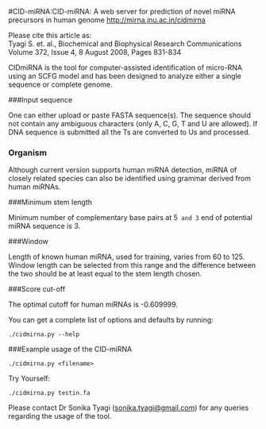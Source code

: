
#CID-miRNA:CID-miRNA: A web server for prediction of novel miRNA precursors in human genome 
http://mirna.jnu.ac.in/cidmirna

Please cite this article as:                                                                 
Tyagi S. et. al., Biochemical and Biophysical Research Communications                       
Volume 372, Issue 4, 8 August 2008, Pages 831-834                                           


CIDmiRNA is the tool for computer-assisted identification of micro-RNA using an SCFG model and has been designed to analyze either a single sequence or complete genome.

###Input sequence

One can either upload or paste FASTA sequence(s). The sequence should not contain any ambiguous characters (only A, C, G, T and U are allowed). 
If DNA sequence is submitted all the Ts are converted to Us and processed. 

### Organism

Although current version supports human miRNA detection, miRNA of closely related species can also be identified using grammar derived from human miRNAs.

###Minimum stem length

Minimum number of complementary base pairs at 5` and 3` end of potential miRNA sequence is 3.


###Window

Length of known human miRNA, used for training, varies  from 60 to 125. Window length can be selected from this range and the difference 
between the two should be at least equal to the stem length chosen.


###Score cut-off

The optimal cutoff for human miRNAs is -0.609999.


You can get a complete list of options and defaults by running:

```
./cidmirna.py --help
```

###Example usage of the CID-miRNA

```
./cidmirna.py <filename>
```


Try Yourself:

```
./cidmirna.py testin.fa
```

Please contact Dr Sonika Tyagi (sonika.tyagi@gmail.com) for any queries
regarding the usage of the tool.
